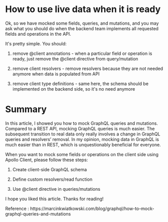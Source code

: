 <h1>How to use live data when it is ready</h1>

Ok, so we have mocked some fields, queries, and mutations, and you may ask what you should do when the backend team implements all requested fields and operations in the API.

It's pretty simple. You should:

1. remove @client annotations - when a particular field or operation is ready, just remove the @client directive from query/mutation

2. remove client resolvers - remove resolvers because they are not needed anymore when data is populated from API

3. remove client type definitions - same here, the schema should be implemented on the backend side, so it's no need anymore

<h1>Summary</h1>

In this article, I showed you how to mock GraphQL queries and mutations. Compared to a REST API, mocking GraphQL queries is much easier. The subsequent transition to real data only really involves a change in GraphQL queries and resolvers’ removal. In my opinion, mocking data in GraphQL is much easier than in REST, which is unquestionably beneficial for everyone.

When you want to mock some fields or operations on the client side using Apollo Client, please follow these steps:

1. Create client-side GraphQL schema

2. Define custom resolvers/read function

3. Use @client directive in queries/mutations

I hope you liked this article. Thanks for reading!


<p>Reference : https://marcinkwiatkowski.com/blog/graphql/how-to-mock-graphql-queries-and-mutations</p>

